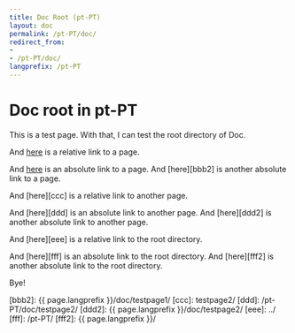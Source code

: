 ```yaml
---
title: Doc Root (pt-PT)
layout: doc
permalink: /pt-PT/doc/
redirect_from:
- 
- /pt-PT/doc/
langprefix: /pt-PT
---
```


Doc root in pt-PT
=================

This is a test page.
With that, I can test the root directory of Doc.

And [here][aaa] is a relative link to a page.

And [here][bbb] is an absolute link to a page.
And [here][bbb2] is another absolute link to a page.

And [here][ccc] is a relative link to another page.

And [here][ddd] is an absolute link to another page.
And [here][ddd2] is another absolute link to another page.

And [here][eee] is a relative link to the root directory.

And [here][fff] is an absolute link to the root directory.
And [here][fff2] is another absolute link to the root directory.

Bye!

[aaa]: testpage1/
[bbb]: /pt-PT/doc/testpage1/
[bbb2]: {{ page.langprefix }}/doc/testpage1/
[ccc]: testpage2/
[ddd]: /pt-PT/doc/testpage2/
[ddd2]: {{ page.langprefix }}/doc/testpage2/
[eee]: ../
[fff]: /pt-PT/
[fff2]: {{ page.langprefix }}/
